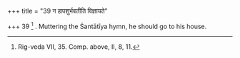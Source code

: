 +++
title = "39 न हापशुर्भवतीति विज्ञायते"

+++
39 [^12] . Muttering the Śantātīya hymn, he should go to his house.


[^12]:  Rig-veda VII, 35. Comp. above, II, 8, 11.
